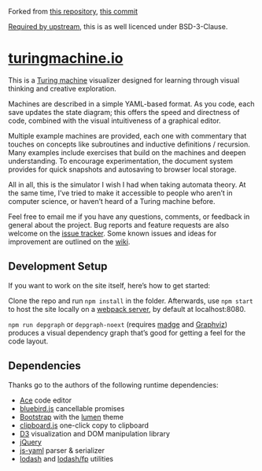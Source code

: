 Forked from [this repository](https://github.com/aepsilon/turing-machine-viz), [this commit](https://github.com/aepsilon/turing-machine-viz/blob/b20bb7)

[Required by upstream](https://github.com/aepsilon/turing-machine-viz/blob/b20bb7cd176ff16a119e1a634f46fabbfef52e1c/package.json#L6), this is as well licenced under BSD-3-Clause.


# [turingmachine.io](http://turingmachine.io)

This is a [Turing machine] visualizer designed for learning through visual thinking and creative exploration.

Machines are described in a simple YAML-based format.
As you code, each save updates the state diagram; this offers the speed and directness of code, combined with the visual intuitiveness of a graphical editor.

Multiple example machines are provided, each one with commentary that touches on concepts like subroutines and inductive definitions / recursion.
Many examples include exercises that build on the machines and deepen understanding.
To encourage experimentation, the document system provides for quick snapshots and autosaving to browser local storage.

All in all, this is the simulator I wish I had when taking automata theory.
At the same time, I’ve tried to make it accessible to people who aren’t in computer science, or haven’t heard of a Turing machine before.

Feel free to email me if you have any questions, comments, or feedback in general about the project.
Bug reports and feature requests are also welcome on the [issue tracker].
Some known issues and ideas for improvement are outlined on the [wiki].

[Turing machine]: http://plato.stanford.edu/entries/turing-machine

[issue tracker]:  https://github.com/aepsilon/turing-machine-viz/issues
[wiki]:           https://github.com/aepsilon/turing-machine-viz/wiki


## Development Setup

If you want to work on the site itself, here’s how to get started:

Clone the repo and run `npm install` in the folder. Afterwards, use `npm start` to host the site locally on a [webpack server], by default at localhost:8080.

`npm run depgraph` or `depgraph-noext` (requires [madge] and [Graphviz]) produces
a visual dependency graph that’s good for getting a feel for the code layout.

[webpack server]: https://webpack.github.io/docs/webpack-dev-server.html
[madge]: https://github.com/pahen/madge
[Graphviz]: http://www.graphviz.org/


## Dependencies

Thanks go to the authors of the following runtime dependencies:

* [Ace] code editor
* [bluebird.js] cancellable promises
* [Bootstrap] with the [lumen] theme
* [clipboard.js] one-click copy to clipboard
* [D3] visualization and DOM manipulation library
* [jQuery]
* [js-yaml] parser & serializer
* [lodash] and [lodash/fp] utilities

[Ace]: https://ace.c9.io/
[bluebird.js]: http://bluebirdjs.com/
[Bootstrap]: https://getbootstrap.com/
[clipboard.js]: https://clipboardjs.com/
[D3]: https://d3js.org/
[jQuery]: https://jquery.com
[js-yaml]: https://github.com/nodeca/js-yaml
[lodash]: https://github.com/lodash/lodash
[lodash/fp]: https://github.com/lodash/lodash/wiki/FP-Guide
[lumen]: https://bootswatch.com/lumen/
